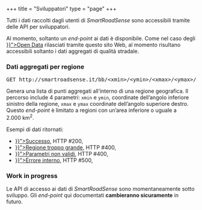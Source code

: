 +++
title = "Sviluppatori"
type = "page"
+++

<div class="row">
<div class="col-md-8">

<p class="lead">Tutti i dati raccolti dagli utenti di <i>SmartRoadSense</i> sono accessibili tramite delle API per sviluppatori.</p>

<p>Al momento, soltanto un <i>end-point</i> ai dati è disponibile.
Come nel caso degli <a href="{{< langRef "data/open-data" >}}">Open Data</a> rilasciati tramite questo sito Web, al momento risultano accessibili soltanto i dati aggregati di qualità stradale.</p>

 <h3>Dati aggregati per regione</h3>

<pre>GET http://smartroadsense.it/bb/&lt;xmin&gt;/&lt;ymin&gt;/&lt;xmax&gt;/&lt;ymax&gt;/</pre>

<p>Genera una lista di punti aggregati all’interno di una regione geografica.
Il percorso include 4 parametri: <code>xmin</code> e <code>ymin</code>, coordinate dell’angolo inferiore sinistro della regione, <code>xmax</code> e <code>ymax</code> coordinate dell’angolo superiore destro.
Questo <i>end-point</i> è limitato a regioni con un’area inferiore o uguale a 2.000&nbsp;km<sup>2</sup>.</p>

<p>Esempi di dati ritornati:</p>

<ul>
<li><a href="{{< download "api-tmp-result-200.json" >}}">Successo</a>, HTTP #200,</li>
<li><a href="{{< download "api-tmp-result-400-too-big.json" >}}">Regione troppo grande</a>, HTTP #400,</li>
<li><a href="{{< download "api-tmp-result-400.json" >}}">Parametri non validi</a>, HTTP #400,</li>
<li><a href="{{< download "api-tmp-result-500.json" >}}">Errore interno</a>, HTTP #500,</li>
</ul>

</div>
<div class="col-md-4 ">

<h3>Work in progress</h3>

<p>Le API di accesso ai dati di <i>SmartRoadSense</i> sono momentaneamente sotto sviluppo.
Gli <i>end-point</i> qui documentati <b>cambieranno sicuramente</b> in futuro.</p>

</div>
</div>
